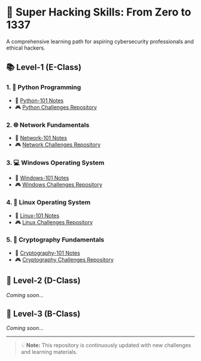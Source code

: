 # 🎯 Super Hacking Skills: From Zero to 1337

A comprehensive learning path for aspiring cybersecurity professionals and ethical hackers.

## 📚 Level-1 (E-Class)

### 1. 🐍 Python Programming
  - 📖 [Python-101 Notes](https://hackers-cafe.notion.site/python-101)
  - 🎮 [Python Challenges Repository](https://github.com/yourusername/Python-Challenges)

### 2. 🌐 Network Fundamentals
  - 📖 [Network-101 Notes](https://hackers-cafe.notion.site/network-101)
  - 🎮 [Network Challenges Repository](https://github.com/yourusername/Network-Challenges)

### 3. 💻 Windows Operating System
  - 📖 [Windows-101 Notes](https://hackers-cafe.notion.site/windows-101)
  - 🎮 [Windows Challenges Repository](https://github.com/yourusername/Windows-Challenges)

### 4. 🐧 Linux Operating System
  - 📖 [Linux-101 Notes](https://hackers-cafe.notion.site/linux-101?pvs=4)
  - 🎮 [Linux Challenges Repository](https://github.com/yourusername/Linux-Challenges)

### 5. 🔐 Cryptography Fundamentals
  - 📖 [Cryptography-101 Notes](https://hackers-cafe.notion.site/cryptography-101)
  - 🎮 [Cryptography Challenges Repository](https://github.com/yourusername/Cryptography-Challenges)

## 🚀 Level-2 (D-Class)
*Coming soon...*

## 🚀 Level-3 (B-Class)
*Coming soon...*

---
> 💡 **Note:** This repository is continuously updated with new challenges and learning materials.
